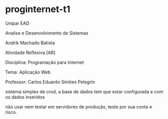 # proginternet-t1

Unipar EAD

Analise e Desenvolvimento de Sistemas

Andrik Machado Batista

Atividade Reflexiva [AR]

Disciplina: Programação para Internet

Tema: Aplicação Web

Professor: Carlos Eduardo Simões Pelegrin

sistema simples de crud, a base de dados tem que estar configurada e com os dados inseridos

não usar nem testar em servidores de produção, teste por sua conta e risco.
